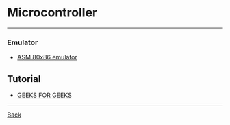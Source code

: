 # Microcontroller

---

### Emulator

- [ASM 80x86 emulator](https://emu8086-microprocessor-emulator.en.softonic.com/)

## Tutorial

- [GEEKS FOR GEEKS](https://www.geeksforgeeks.org/pin-diagram-of-8051-microcontroller/?ref=ml_lbp)

---

[Back](./readme.md)
